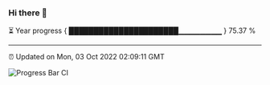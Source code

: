 ### Hi there 👋

⏳ Year progress { ██████████████████████▁▁▁▁▁▁▁▁ } 75.37 %

---

⏰ Updated on Mon, 03 Oct 2022 02:09:11 GMT

![Progress Bar CI](https://github.com/ZhaoGui/ZhaoGui/workflows/Progress%20Bar%20CI/badge.svg)
